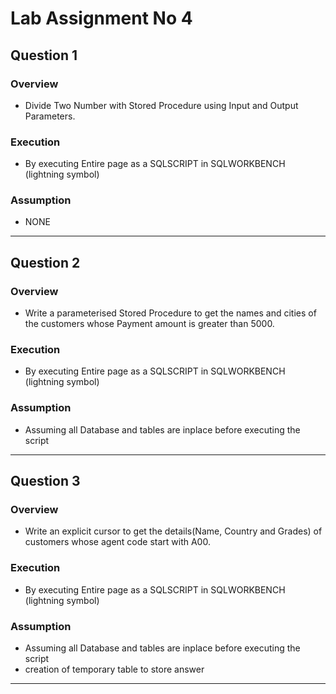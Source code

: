 # Lab Assignment No 4 
## Question 1
### Overview
- Divide Two Number with Stored Procedure using Input and Output Parameters.

### Execution
- By executing Entire page as a SQLSCRIPT in SQLWORKBENCH (lightning symbol)

### Assumption
- NONE
***

## Question 2
### Overview
- Write a parameterised Stored Procedure to get the names and cities of the
customers whose Payment amount is greater than 5000.

### Execution
- By executing Entire page as a SQLSCRIPT in SQLWORKBENCH (lightning symbol)

### Assumption
- Assuming all Database and tables are inplace before executing the script
***

## Question 3
### Overview
- Write an explicit cursor to get the details(Name, Country and Grades) of customers
whose agent code start with A00.

### Execution
- By executing Entire page as a SQLSCRIPT in SQLWORKBENCH (lightning symbol)

### Assumption
- Assuming all Database and tables are inplace before executing the script
- creation of temporary table to store answer
***

